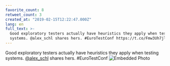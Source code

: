 ```yaml
---
favorite_count: 8
retweet_count: 3
created_at: "2019-02-15T12:22:47.000Z"
lang: en
full_text: >-
  Good exploratory testers actually have heuristics they apply when testing
  systems. @alex_schl shares hers. #EuroTestConf https://t.co/Fmw3Uh7jlx
---
```


Good exploratory testers actually have heuristics they apply when testing
systems. [@alex_schl](https://twitter.com/alex_schl) shares hers. #EuroTestConf
![Embedded Photo](https://twitter-media-coderbyheart.s3.eu-north-1.amazonaws.com/1096384323434016768-DzcjuXBWoAAmwGV.jpg)
